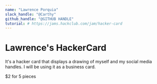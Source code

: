 ```yaml
---
name: "Lawrence Porquia"
slack_handle: "@Carthy"
github_handle: "@GITHUB HANDLE"
tutorial: # https://jams.hackclub.com/jam/hacker-card
---
```


# Lawrence's HackerCard

<!-- Describe your board in 2-3 sentences. What are you making? What will it do? -->
It's a hacker card that displays a drawing of myself and my social media handles. I will be using it as a business card.
<!-- How much is it going to cost? -->
$2 for 5 pieces
<!-- Tell us a little bit about your design process. What were some challenges? What helped? ***Totally optional*** -->
